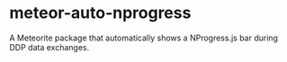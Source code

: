 meteor-auto-nprogress
=====================

A Meteorite package that automatically shows a NProgress.js bar during DDP data exchanges.
